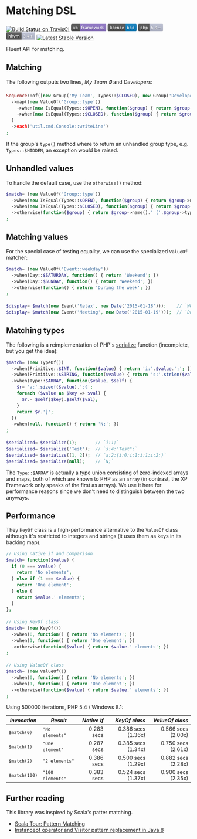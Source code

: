 Matching DSL
============

[![Build Status on TravisCI](https://secure.travis-ci.org/xp-forge/match.svg)](http://travis-ci.org/xp-forge/match)
[![XP Framework Module](https://raw.githubusercontent.com/xp-framework/web/master/static/xp-framework-badge.png)](https://github.com/xp-framework/core)
[![BSD Licence](https://raw.githubusercontent.com/xp-framework/web/master/static/licence-bsd.png)](https://github.com/xp-framework/core/blob/master/LICENCE.md)
[![Required PHP 5.4+](https://raw.githubusercontent.com/xp-framework/web/master/static/php-5_4plus.png)](http://php.net/)
[![Required HHVM 3.4+](https://raw.githubusercontent.com/xp-framework/web/master/static/hhvm-3_4plus.png)](http://hhvm.com/)
[![Latest Stable Version](https://poser.pugx.org/xp-forge/match/version.png)](https://packagist.org/packages/xp-forge/match)

Fluent API for matching.

Matching
--------
The following outputs two lines, *My Team 🔒* and *Developers*:

```php
Sequence::of([new Group('My Team', Types::$CLOSED), new Group('Developers', Types::$OPEN)])
  ->map((new ValueOf('Group::type'))
    ->when(new IsEqual(Types::$OPEN), function($group) { return $group->name(); })
    ->when(new IsEqual(Types::$CLOSED), function($group) { return $group->name().' 🔒'; })
  )
  ->each('util.cmd.Console::writeLine')
;
```

If the group's `type()` method where to return an unhandled group type, e.g. `Types::$HIDDEN`, an exception would be raised.

Unhandled values
----------------
To handle the default case, use the `otherwise()` method:

```php
$match= (new ValueOf('Group::type'))
  ->when(new IsEqual(Types::$OPEN), function($group) { return $group->name(); })
  ->when(new IsEqual(Types::$CLOSED), function($group) { return $group->name().' 🔒'; })
  ->otherwise(function($group) { return $group->name().' ('.$group->type()->name().')'; })
;
```

Matching values
---------------
For the special case of testing equality, we can use the specialized `ValueOf` matcher:

```php
$match= (new ValueOf('Event::weekday'))
  ->when(Day::$SATURDAY, function() { return 'Weekend'; })
  ->when(Day::$SUNDAY, function() { return 'Weekend'; })
  ->otherwise(function() { return 'During the week'; })
;

$display= $match(new Event('Relax', new Date('2015-01-18')));    // `Weekend`
$display= $match(new Event('Meeting', new Date('2015-01-19')));  // `During the week`
```

Matching types
--------------
The following is a reimplementation of PHP's [serialize](http://php.net/serialize) function (incomplete, but you get the idea):

```php
$match= (new TypeOf())
  ->when(Primitive::$INT, function($value) { return 'i:'.$value.';'; })
  ->when(Primitive::$STRING, function($value) { return 's:'.strlen($value).':"'.$value.'";'; })
  ->when(Type::$ARRAY, function($value, $self) {
    $r= 'a:'.sizeof($value).':{';
    foreach ($value as $key => $val) {
      $r.= $self($key).$self($val);
    }
    return $r.'}';
  })
  ->when(null, function() { return 'N;'; })
;

$serialized= $serialize(1);       // `i:1;`
$serialized= $serialize('Test');  // `s:4:"Test";`
$serialized= $serialize([1, 2]);  // `a:2:{i:0;i:1;i:1;i:2;}`
$serialized= $serialize(null);    // `N;`
```

The `Type::$ARRAY` is actually a type union consisting of zero-indexed arrays and maps, both of which are known to PHP as an `array` (in contrast, the XP Framework only speaks of the first as arrays). We use it here for performance reasons since we don't need to distinguish between the two anyways.

Performance
-----------
They `KeyOf` class is a high-performance alternative to the `ValueOf` class although it's restricted to integers and strings (it uses them as keys in its backing map).

```php
// Using native if and comparison
$match= function($value) {
  if (0 === $value) {
    return 'No elements';
  } else if (1 === $value) {
    return 'One element';
  } else {
    return $value.' elements';
  }
};

// Using KeyOf class
$match= (new KeyOf())
  ->when(0, function() { return 'No elements'; })
  ->when(1, function() { return 'One element'; })
  ->otherwise(function($value) { return $value.' elements'; })
;

// Using ValueOf class
$match= (new ValueOf())
  ->when(0, function() { return 'No elements'; })
  ->when(1, function() { return 'One element'; })
  ->otherwise(function($value) { return $value.' elements'; })
;
```

Using 500000 iterations, PHP 5.4 / Windows 8.1:

| *Invocation*  | *Result*         | *Native if* | *KeyOf class*      | *ValueOf class*   |
| ------------- | ---------------- | ----------: | -----------------: | ----------------: |
| `$match(0)`   | `"No elements"`  | 0.283 secs  | 0.386 secs (1.36x) | 0.566 secs (2.00x) |
| `$match(1)`   | `"One element"`  | 0.287 secs  | 0.385 secs (1.34x) | 0.750 secs (2.61x) |
| `$match(2)`   | `"2 elements"`   | 0.386 secs  | 0.500 secs (1.29x) | 0.882 secs (2.28x) |
| `$match(100)` | `"100 elements"` | 0.383 secs  | 0.524 secs (1.37x) | 0.900 secs (2.35x) |


Further reading
---------------
This library was inspired by Scala's patter matching.

* [Scala Tour: Pattern Matching](http://docs.scala-lang.org/tutorials/tour/pattern-matching.html)
* [Instanceof operator and Visitor pattern replacement in Java 8](http://www.nurkiewicz.com/2013/09/instanceof-operator-and-visitor-pattern.html)
